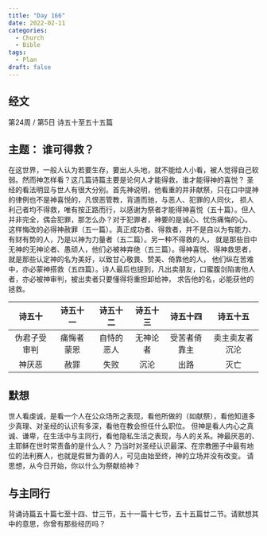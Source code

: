 ```yaml
---
title: "Day 166"
date: 2022-02-11
categories:
  - Church
  - Bible
tags:
  - Plan
draft: false
---
```


## 经文
第24周 / 第5日 诗五十至五十五篇

## 主题： 谁可得救？
在这世界，一般人认为若要生存，要出人头地，就不能给人小看，被人觉得自己软弱。然而神怎样看？这几篇诗篇主要是论何人才能得救，谁才能得神的喜悦？
圣经的看法明显与世人有很大分别。首先神说明，他看重的并非献祭，只在口中提神的律例也不是神喜悦的，凡恨恶管教，背道而驰，与恶人、犯罪的人同伙，
损人利己者均不得救，唯有按正路而行，以感谢为祭者才能得神喜悦（五十篇）。但人并非完全，偶会犯罪，那怎么办？对于犯罪者，神要的是诚心、忧伤痛悔的心。
这样悔改的必得神赦罪（五一篇）。真正成功者、得救者，并不是自以为有能力、有财有势的人，乃是以神为力量者（五二篇）。另一种不得救的人，
就是那些目中无神的无神论者、愚顽人，他们必被神弃绝（五三篇）。得神喜悦、得神救恩者，就是那些认定神的名为美好，以致甘心敬畏、赞美、倚靠他的人，
他们纵在苦难中，亦必蒙神搭救（五四篇）。诗人最后也提到，凡出卖朋友，口蜜腹剑陷害他人者，亦必被神审判，被出卖者只要懂得将重担卸给神，
求告他的名，必能获他的拯救。

|   诗五十    |  诗五十一   |  诗五十二   |  诗五十三  |   诗五十四   |   诗五十五    |
|:--------:|:-------:|:-------:|:------:|:--------:|:---------:|
|  伪君子受审判  |  痛悔者蒙恩  |  自恃的恶人  |  无神论者  |  受苦者倚靠主  |  卖主卖友者沉沦  |
|   神厌恶    |   赦罪    |   失败    |   沉沦   |    出路    |    灭亡     |

## 默想
世人看虔诚，是看一个人在公众场所之表现，看他所做的（如献祭），看他知道多少真理、对圣经的认识有多深，看他在教会担任什么职位。
但神是看人内心之真诚、谦卑，在生活中与主同行，看他隐私生活之表现，与人的关系。神最厌恶的、主耶稣在世时常责备的是什么人？
乃当时对圣经认识最深、在宗教圈子中最有地位的法利赛人，也就是假冒为善的人，可见由始至终，神的立场并没有改变。
请思想，从今日开始，你以什么为祭献给神？

## 与主同行
背诵诗篇五十篇七至十四、廿三节，五十一篇十七节，五十五篇廿二节。请默想其中的意思，你曾有那些经历吗？


[comment]: <> (## 附录)

